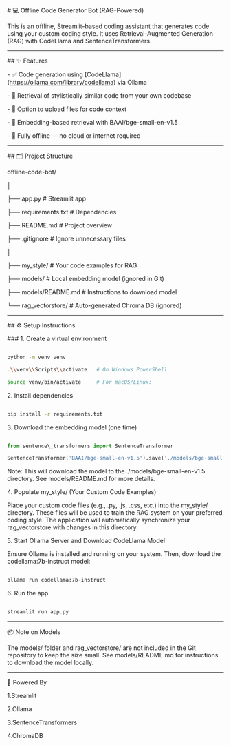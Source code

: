 \# 💻 Offline Code Generator Bot (RAG-Powered)



This is an offline, Streamlit-based coding assistant that generates code using your custom coding style. It uses Retrieval-Augmented Generation (RAG) with CodeLlama and SentenceTransformers.



---

\## ✨ Features



\-   ✅ Code generation using \[CodeLlama](https://ollama.com/library/codellama) via Ollama

\-   🔁 Retrieval of stylistically similar code from your own codebase

\-   📂 Option to upload files for code context

\-   🧠 Embedding-based retrieval with BAAI/bge-small-en-v1.5

\-   🚫 Fully offline — no cloud or internet required



---

\## 🗂 Project Structure



offline-code-bot/

│

├── app.py                   # Streamlit app

├── requirements.txt         # Dependencies

├── README.md                # Project overview

├── .gitignore               # Ignore unnecessary files

│

├── my\_style/                # Your code examples for RAG

├── models/                  # Local embedding model (ignored in Git)

├── models/README.md         # Instructions to download model

└── rag\_vectorstore/         # Auto-generated Chroma DB (ignored)





---

\## ⚙️ Setup Instructions



\### 1. Create a virtual environment



```Bash

python -m venv venv

.\\venv\\Scripts\\activate   # On Windows PowerShell

source venv/bin/activate     # For macOS/Linux:

```

2\. Install dependencies

```Bash

pip install -r requirements.txt

```

3\. Download the embedding model (one time)

```Python

from sentence\_transformers import SentenceTransformer

SentenceTransformer('BAAI/bge-small-en-v1.5').save('./models/bge-small-en-v1.5')

```

Note: This will download the model to the ./models/bge-small-en-v1.5 directory. See models/README.md for more details.

4\. Populate my\_style/ (Your Custom Code Examples)

Place your custom code files (e.g., .py, .js, .css, etc.) into the my\_style/ directory. These files will be used to train the RAG system on your preferred coding style. The application will automatically synchronize your rag\_vectorstore with changes in this directory.

5\. Start Ollama Server and Download CodeLlama Model

Ensure Ollama is installed and running on your system. Then, download the codellama:7b-instruct model:

```Bash

ollama run codellama:7b-instruct

```

6\. Run the app

```Bash

streamlit run app.py

```
---
📦 Note on Models

The models/ folder and rag\_vectorstore/ are not included in the Git repository to keep the size small. See models/README.md for instructions to download the model locally.

---
🧠 Powered By

1.Streamlit

2.Ollama

3.SentenceTransformers

4.ChromaDB
